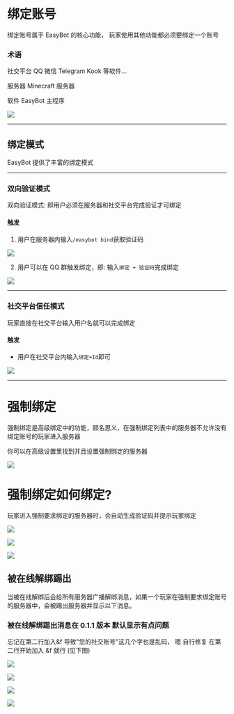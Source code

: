# 绑定账号

绑定账号属于 EasyBot 的核心功能， 玩家使用其他功能都必须要绑定一个账号

### 术语

社交平台 QQ 微信 Telegram Kook 等软件...

服务器 Minecraft 服务器

软件 EasyBot 主程序

![](./attachments/绑定账号_001.png)

---

## 绑定模式

EasyBot 提供了丰富的绑定模式

---

### 双向验证模式

双向验证模式: 即用户必须在服务器和社交平台完成验证才可绑定

#### 触发

1. 用户在服务器内输入`/easybot bind`获取验证码

![](./attachments/绑定账号_002.png)

2. 用户可以在 QQ 群触发绑定，即: 输入`绑定 + 验证码`完成绑定

![](./attachments/绑定账号_003.png)

---

### 社交平台信任模式

玩家直接在社交平台输入用户名就可以完成绑定

#### 触发

- 用户在社交平台内输入`绑定+Id`即可

![](./attachments/绑定账号_004.png)

---

# 强制绑定

强制绑定是高级绑定中的功能，顾名思义，在强制绑定列表中的服务器不允许没有绑定账号的玩家进入服务器

你可以在高级设置里找到并且设置强制绑定的服务器

![](./attachments/绑定账号_005.png)

# 强制绑定如何绑定?

玩家进入强制要求绑定的服务器时，会自动生成验证码并提示玩家绑定

![](./attachments/绑定账号_006.png)

![](./attachments/绑定账号_007.png)

![](./attachments/绑定账号_008.png)

## 被在线解绑踢出

当被在线解绑后会给所有服务器广播解绑消息，如果一个玩家在强制要求绑定账号的服务器中，会被踢出服务器并显示以下消息。

### 被在线解绑踢出消息在 0.1.1 版本 默认显示有点问题

忘记在第二行加入&f 导致"您的社交账号"这几个字也是乱码， 嗯 自行修复 在第二行开始加入 &f 就行 (见下图)

![](./attachments/绑定账号_009.png)

![](./attachments/绑定账号_010.png)

![](./attachments/绑定账号_011.png)

![](./attachments/绑定账号_012.png)
